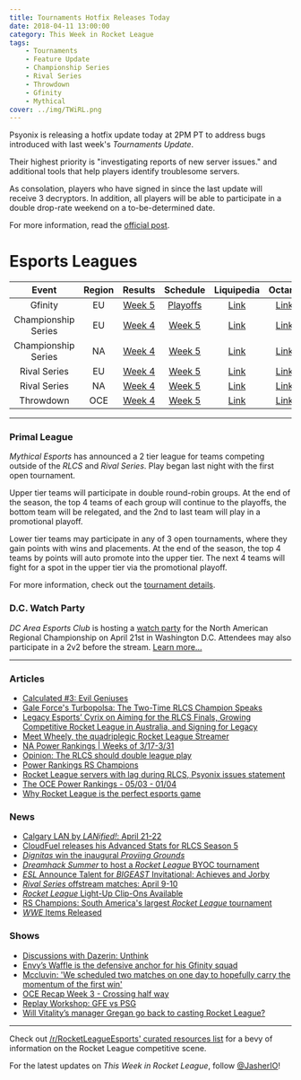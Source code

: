 ```yaml
---
title: Tournaments Hotfix Releases Today
date: 2018-04-11 13:00:00
category: This Week in Rocket League
tags:
    - Tournaments
    - Feature Update
    - Championship Series
    - Rival Series
    - Throwdown
    - Gfinity
    - Mythical
cover: ../img/TWiRL.png
---
```


Psyonix is releasing a hotfix update today at 2PM PT to address bugs introduced with last week's _Tournaments Update_.

Their highest priority is "investigating reports of new server issues." and additional tools that help players identify troublesome servers.

As consolation, players who have signed in since the last update will receive 3 decryptors. In addition, all players will be able to participate in a double drop-rate weekend on a to-be-determined date.

For more information, read the [official post](https://www.reddit.com/r/RocketLeague/comments/8bajm9/tournaments_update_followup/).

# Esports Leagues

|        Event        | Region |                                                         Results                                                         |                                              Schedule                                               |                                                           Liquipedia                                                           |                               Octane                               |
| :-----------------: | :----: | :---------------------------------------------------------------------------------------------------------------------: | :-------------------------------------------------------------------------------------------------: | :----------------------------------------------------------------------------------------------------------------------------: | :----------------------------------------------------------------: |
|       Gfinity       |   EU   |                      [Week 5](https://octane.gg/event/gfinity-elite-series-season-three/matches/)                       | [Playoffs](https://www.gfinity.net/events/details/elite-series-season-3-rocket-league#competiton-2) |                            [Link](http://liquipedia.net/rocketleague/Gfinity/Elite_Series/Season_3)                            | [Link](https://octane.gg/event/gfinity-elite-series-season-three/) |
| Championship Series |   EU   |  [Week 4](https://www.reddit.com/r/RocketLeagueEsports/comments/8aqeok/rlcs_s5_week_4_eu_league_play_live_discussion/)  |                       [Week 5](https://www.rocketleagueesports.com/schedule/)                       |                  [Link](http://liquipedia.net/rocketleague/Rocket_League_Championship_Series/Season_5/Europe)                  |      [Link](https://octane.gg/event/rlcs-season-five-europe/)      |
| Championship Series |   NA   |  [Week 4](https://www.reddit.com/r/RocketLeagueEsports/comments/8ajoxu/rlcs_s5_week_4_na_league_play_live_discussion/)  |                       [Week 5](https://www.rocketleagueesports.com/schedule/)                       |              [Link](http://liquipedia.net/rocketleague/Rocket_League_Championship_Series/Season_5/North_America)               |  [Link](https://octane.gg/event/rlcs-season-five-north-america/)   |
|    Rival Series     |   EU   | [Week 4](https://www.reddit.com/r/RocketLeagueEsports/comments/8aammw/rlrs_s2_week_4_eu_and_na_league_play_discussion/) |                       [Week 5](https://www.rocketleagueesports.com/schedule/)                       |    [Link](http://liquipedia.net/rocketleague/Rocket_League_Championship_Series/Season_5/Europe/Rocket_League_Rival_Series)     |      [Link](https://octane.gg/event/rlrs-season-five-europe/)      |
|    Rival Series     |   NA   | [Week 4](https://www.reddit.com/r/RocketLeagueEsports/comments/8aammw/rlrs_s2_week_4_eu_and_na_league_play_discussion/) |                       [Week 5](https://www.rocketleagueesports.com/schedule/)                       | [Link](http://liquipedia.net/rocketleague/Rocket_League_Championship_Series/Season_5/North_America/Rocket_League_Rival_Series) |  [Link](https://octane.gg/event/rlrs-season-five-north-america/)   |
|      Throwdown      |  OCE   |  [Week 4](https://www.reddit.com/r/RocketLeagueEsports/comments/8aor6w/oce_rlcs_league_play_week_4_results_standings/)  |                       [Week 5](https://throwdownesports.com/rlchampionship/)                        |           [Link](http://liquipedia.net/rocketleague/Rocket_League_Championship_Series/Season_5/Oceania/League_Play)            |       [Link](https://octane.gg/event/throwdown-season-five/)       |

---

### Primal League

_Mythical Esports_ has announced a 2 tier league for teams competing outside of the _RLCS_ and _Rival Series_. Play began last night with the first open tournament.

Upper tier teams will participate in double round-robin groups. At the end of the season, the top 4 teams of each group will continue to the playoffs, the bottom team will be relegated, and the 2nd to last team will play in a promotional playoff.

Lower tier teams may participate in any of 3 open tournaments, where they gain points with wins and placements. At the end of the season, the top 4 teams by points will auto promote into the upper tier. The next 4 teams will fight for a spot in the upper tier via the promotional playoff.

For more information, check out the [tournament details](https://smash.gg/tournament/primal-open/details).

### D.C. Watch Party

_DC Area Esports Club_ is hosting a [watch party](https://www.meetup.com/dc-area-esports-club/events/249651953/) for the North American Regional Championship on April 21st in Washington D.C. Attendees may also participate in a 2v2 before the stream. [Learn more...](https://www.meetup.com/dc-area-esports-club/events/249651953/)

---

### Articles

-   [Calculated #3: Evil Geniuses](https://www.rocketleagueesports.com/news/calculated--3--evil-geniuses/)
-   [Gale Force's Turbopolsa: The Two-Time RLCS Champion Speaks](https://www.redbull.com/us-en/turbopolsa-rocket-league-interview)
-   [Legacy Esports’ Cyrix on Aiming for the RLCS Finals, Growing Competitive Rocket League in Australia, and Signing for Legacy](http://www.respawn.ninja/2018/04/legacy-esports-cyrix-aiming-rlcs-finals-growing-competitive-rocket-league-australia-signing-legacy/)
-   [Meet Wheely, the quadriplegic Rocket League Streamer](http://rocketeers.gg/interview-wheelyworld-quadriplegic-twitch-streamer-rocket-league/)
-   [NA Power Rankings | Weeks of 3/17-3/31](https://www.reddit.com/r/RocketLeagueEsports/comments/8acuts/esports_na_power_rankings_weeks_of_317331/)
-   [Opinion: The RLCS should double league play](http://rocketeers.gg/opinion-rlcs-should-double-league-play/)
-   [Power Rankings RS Champions](https://www.rocketstreet.gg/noticias/power-rankings-rs-champions)
-   [Rocket League servers with lag during RLCS, Psyonix issues statement](http://rocketeers.gg/rocket-league-servers-lags-problems-rlcs-psyonix-statement/)
-   [The OCE Power Rankings - 05/03 - 01/04](https://www.rocketleagueoce.com/single-post/2018/04/07/The-OCE-Power-Rankings---0503---0104)
-   [Why Rocket League is the perfect esports game](http://rocketeers.gg/rocket-league-esports-game/)

### News

-   [Calgary LAN by _LANified!_: April 21-22](https://www.lanified.com/events/details/28)
-   [CloudFuel releases his Advanced Stats for RLCS Season 5](https://docs.google.com/spreadsheets/d/1FSFqc5CI56vft85SZr0TkumE9IHgWzyixc9FZ7nPCas/edit#gid=742307806)
-   [_Dignitas_ win the inaugural _Proviing Grounds_](https://twitter.com/RivalEsportsGG/status/982814266494402560)
-   [_Dreamhack Summer_ to host a _Rocket League_ BYOC tournament](https://twitter.com/DreamHack/status/982242268840050690)
-   [_ESL_ Announce Talent for _BIGEAST_ Invitational: Achieves and Jorby](https://twitter.com/ESLCollegiate/status/983426926965489664)
-   [_Rival Series_ offstream matches: April 9-10](https://www.reddit.com/r/RocketLeagueEsports/comments/8b1ufl/rlrs_offstream_matches_for_april_9th_10th/)
-   [_Rocket League_ Light-Up Clip-Ons Available](https://twitter.com/RocketLeague/status/982309469676765184)
-   [RS Champions: South America's largest _Rocket League_ tournament](https://www.rocketstreet.gg/rs-champions)
-   [_WWE_ Items Released](https://www.rocketleague.com/news/wwe-items-arrive-during-wrestlemania-34/)

### Shows

-   [Discussions with Dazerin: Unthink](https://www.youtube.com/watch?v=fGLyS9YEvok)
-   [Envy’s Waffle is the defensive anchor for his Gfinity squad](http://rocketeers.gg/interview-envyus-waffle-gfinity-elite-series/)
-   [Mccluvin: 'We scheduled two matches on one day to hopefully carry the momentum of the first win'](https://www.youtube.com/watch?v=sZawTZPeWdk)
-   [OCE Recap Week 3 - Crossing half way](https://www.youtube.com/watch?v=s6Drcz3_710)
-   [Replay Workshop: GFE vs PSG](https://www.youtube.com/watch?v=ZpcxYH-JbpY)
-   [Will Vitality’s manager Gregan go back to casting Rocket League?](http://rocketeers.gg/interview-renault-vitality-manager-gregan-rocket-league-casting/)

---

Check out [/r/RocketLeagueEsports' curated resources list](https://www.reddit.com/r/RocketLeagueEsports/wiki/links) for a bevy of information on the Rocket League competitive scene.

For the latest updates on _This Week in Rocket League_, follow [@JasherIO](https://twitter.com/JasherIO)!
